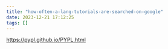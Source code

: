 ```yaml
---
title: "how-often-a-lang-tutorials-are-searched-on-google"
date: 2023-12-21 17:12:25
tags: []
---
```

https://pypl.github.io/PYPL.html

